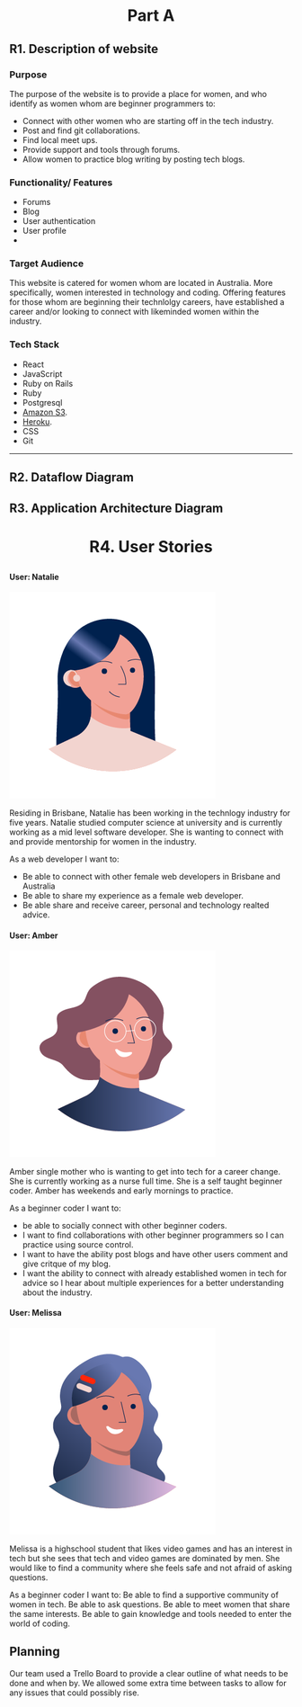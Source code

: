 
# <p align="center"> Part A
</p>



## R1. Description of website

### Purpose

The purpose of the website is to provide a place for women, and who identify as women whom are beginner programmers to:

- Connect with other women who are starting off in the tech industry.
- Post and find git collaborations. 
- Find local meet ups.
- Provide support and tools through forums.
- Allow women to practice blog writing by posting tech blogs.
 
### Functionality/ Features

- Forums
- Blog
- User authentication
- User profile
- 
### Target Audience
This website is catered for women whom are located in Australia. More specifically, women interested in technology and coding. Offering features for those whom are beginning their technlolgy careers, have established a career and/or looking to connect with likeminded women within the industry.

### Tech Stack

- React
- JavaScript
- Ruby on Rails 
- Ruby
- Postgresql
- [Amazon S3](https://aws.amazon.com/).
- [Heroku](https://heroku.com/).
- CSS
- Git

--- 

## R2. Dataflow Diagram

## R3. Application Architecture Diagram


# <p align="center"> R4. User Stories
</p>

#### User: Natalie

![Natalie Broughton](./Img/UserAvatar/4.png)

Residing in Brisbane, Natalie has been working in the technlogy industry for five years. Natalie studied computer science at university and is currently working as a mid level software developer. She is wanting to connect with and provide mentorship for women in the industry.

As a web developer I want to:
- Be able to connect with other female web developers in Brisbane and Australia
- Be able to share my experience as a female web developer. 
- Be able share and receive career, personal and technology realted advice.



####  User: Amber
![Amber](./Img/UserAvatar/3.png)

Amber single mother who is wanting to get into tech for a career change. She is currently working as a nurse full time. She is a self taught beginner coder. Amber has weekends and early mornings to practice. 

As a beginner coder I want to:
-  be able to socially connect with other beginner coders. 
- I want to find collaborations with other beginner programmers so I can practice using source control. 
-  I want to have the ability post blogs and have other users comment and give critque of my blog.
- I want the ability to connect with already established women in tech for advice so I hear about multiple experiences for a better understanding about the industry.


####  User: Melissa
![Melissa](./Img/UserAvatar/1.png)

Melissa is a highschool student that likes video games and has an interest in tech but she sees that tech and video games are dominated by men. She would like to find a community where she feels safe and not afraid of asking questions.

As a beginner coder I want to:
Be able to find a supportive community of women in tech.
Be able to ask questions.
Be able to meet women that share the same interests.
Be able to gain knowledge and tools needed to enter the world of coding.



## Planning

Our team used a Trello Board to provide a clear outline of what needs to be done and when by. We allowed some extra time between tasks to allow for any issues that could possibly rise. 